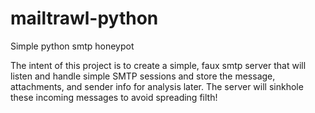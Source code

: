 # mailtrawl-python
Simple python smtp honeypot


The intent of this project is to create a simple, faux smtp server that will listen and handle simple SMTP sessions and store the message, attachments, and sender info for analysis later. The server will sinkhole these incoming messages to avoid spreading filth!
